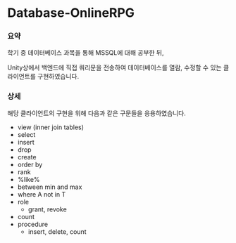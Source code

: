 # Database-OnlineRPG
### 요약

학기 중 데이터베이스 과목을 통해 MSSQL에 대해 공부한 뒤,

Unity상에서 백엔드에 직접 쿼리문을 전송하여
데이터베이스를 열람, 수정할 수 있는 클라이언트를 구현하였습니다. 

### 상세

해당 클라이언트의 구현을 위해 다음과 같은 구문들을 응용하였습니다.

- view (inner join tables)
- select
- insert
- drop
- create
- order by
- rank
- %like%
- between min and max
- where A not in T
- role
    - grant, revoke
- count
- procedure
    - insert, delete, count
